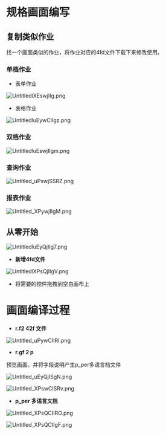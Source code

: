 

# 规格画面编写

## 复制类似作业

找一个画面类似的作业，将作业对应的4fd文件下载下来修改使用。

### 单档作业

- 表单作业

![UntitledlXEswjIIg.png](./image/UntitledlXEswjIIg.png)

- 表格作业

![UntitledluEywCIIgz.png](./image/UntitledluEywCIIgz.png)

### 双档作业

![UntitledluEswjIIgm.png](./image/UntitledluEswjIIgm.png)

### 查询作业

![Untitled_uPswjSSRZ.png](./image/Untitled_uPswjSSRZ.png)

### 报表作业

![Untitled_XPywjIIgM.png](./image/Untitled_XPywjIIgM.png)

## 从零开始

![UntitledluEyQjIIg7.png](./image/UntitledluEyQjIIg7.png)

- **新增4fd文件**

![UntitledlXPsQjIIgV.png](./image/UntitledlXPsQjIIgV.png)

- 将需要的控件拖拽到空白画布上

# 画面编译过程

- **r.f2 42f 文件**

![Untitled_uPywCIIRI.png](./image/Untitled_uPywCIIRI.png)

- **r.gf 2 p**

预览画面，并将字段说明产生p_per多语言档文件

![Untitled_uEyQjISgN.png](./image/Untitled_uEyQjISgN.png)

![Untitled_XPswCISRv.png](./image/Untitled_XPswCISRv.png)

- **p_per 多语言文档**

![Untitled_XPsQCIIRO.png](./image/Untitled_XPsQCIIRO.png)

![Untitled_XPsQCIIgF.png](./image/Untitled_XPsQCIIgF.png)



